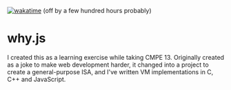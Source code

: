 [![wakatime](https://wakatime.com/badge/github/heimskr/why.js.svg)](https://wakatime.com/badge/github/heimskr/why.js) (off by a few hundred hours probably)

# why.js

I created this as a learning exercise while taking CMPE 13. Originally created as a joke to make web development harder,
it changed into a project to create a general-purpose ISA, and I've written VM implementations in C, C++ and JavaScript.
